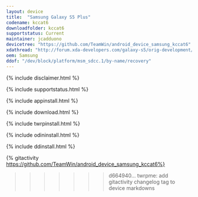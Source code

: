 ```yaml
---
layout: device
title:  "Samsung Galaxy S5 Plus"
codename: kccat6
downloadfolder: kccat6
supportstatus: Current
maintainer: jcadduono
devicetree: "https://github.com/TeamWin/android_device_samsung_kccat6"
xdathread: "http://forum.xda-developers.com/galaxy-s5/orig-development/recovery-team-win-recovery-project-t3350160"
oem: Samsung
ddof: "/dev/block/platform/msm_sdcc.1/by-name/recovery"
---
```


{% include disclaimer.html %}

{% include supportstatus.html %}

{% include appinstall.html %}

{% include download.html %}

{% include twrpinstall.html %}

{% include odininstall.html %}

{% include ddinstall.html %}

{% gitactivity  https://github.com/TeamWin/android_device_samsung_kccat6%}
>>>>>>> d664940... twrpme: add gitactivity changelog tag to device markdowns

